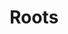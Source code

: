 ---
word: "true"

title: "Roots"

categories: ['']

tags: ['Roots']

arwords: 'الجذور'

arexps: []

enwords: ['Roots']

enexps: []

arlexicons: 'ج'

enlexicons: 'R'

authors: ['Ruqayya Roshdy']

translators: ['']

citations: 'مقدمة في حوسبة اللغة العربية'

sources: 'مركز الملك عبدالله بن عبدالعزيز الدولي لخدمة اللغة العربية'

slug: ""
---